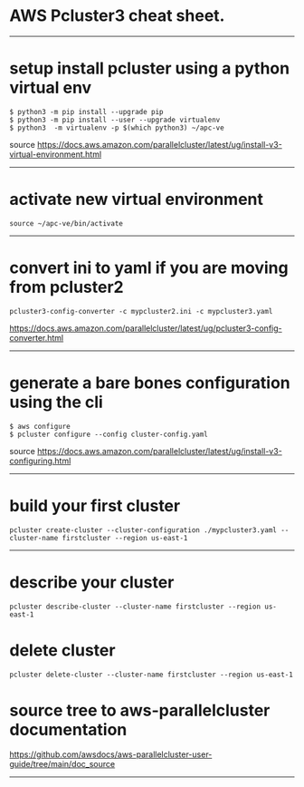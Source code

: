 # AWS Pcluster3 cheat sheet.

***
# setup install pcluster using a python virtual env

```
$ python3 -m pip install --upgrade pip
$ python3 -m pip install --user --upgrade virtualenv
$ python3  -m virtualenv -p $(which python3) ~/apc-ve
```
source https://docs.aws.amazon.com/parallelcluster/latest/ug/install-v3-virtual-environment.html

***
# activate new virtual environment

```
source ~/apc-ve/bin/activate
```

***
#  convert ini to yaml if you are moving from pcluster2 

```
pcluster3-config-converter -c mypcluster2.ini -c mypcluster3.yaml 

```
https://docs.aws.amazon.com/parallelcluster/latest/ug/pcluster3-config-converter.html
***

# generate a bare bones configuration using the cli

```
$ aws configure
$ pcluster configure --config cluster-config.yaml
```
source https://docs.aws.amazon.com/parallelcluster/latest/ug/install-v3-configuring.html
***

#  build your first cluster

```
pcluster create-cluster --cluster-configuration ./mypcluster3.yaml --cluster-name firstcluster --region us-east-1  
```

***
#  describe your cluster

```
pcluster describe-cluster --cluster-name firstcluster --region us-east-1         
```

# delete cluster 

```
pcluster delete-cluster --cluster-name firstcluster --region us-east-1 
```

# source tree to aws-parallelcluster documentation

https://github.com/awsdocs/aws-parallelcluster-user-guide/tree/main/doc_source
***





